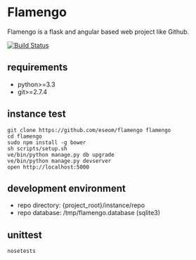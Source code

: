 # Flamengo

Flamengo is a flask and angular based web project like Github.

[![Build Status](https://travis-ci.org/eseom/flamengo.svg)](https://travis-ci.org/eseom/flamengo)

## requirements

* python>=3.3
* git>=2.7.4

## instance test

```
git clone https://github.com/eseom/flamengo flamengo
cd flamengo
sudo npm install -g bower
sh scripts/setup.sh
ve/bin/python manage.py db upgrade
ve/bin/python manage.py devserver
open http://localhost:5000
```

## development environment
* repo directory: {project_root}/instance/repo
* repo database: /tmp/flamengo.database (sqlite3)

## unittest

```
nosetests
```

